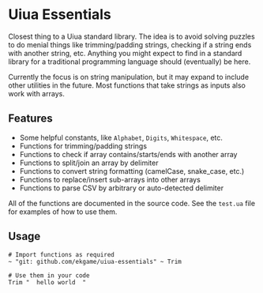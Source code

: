 # Uiua Essentials

Closest thing to a Uiua standard library. The idea is to avoid solving puzzles to do menial things like trimming/padding strings, checking if a string ends with another string, etc. Anything you might expect to find in a standard library for a traditional programming language should (eventually) be here. 

Currently the focus is on string manipulation, but it may expand to include other utilities in the future. Most functions that take strings as inputs also work with arrays.

## Features

- Some helpful constants, like `Alphabet`, `Digits`, `Whitespace`, etc.
- Functions for trimming/padding strings
- Functions to check if array contains/starts/ends with another array
- Functions to split/join an array by delimiter
- Functions to convert string formatting (camelCase, snake_case, etc.)
- Functions to replace/insert sub-arrays into other arrays
- Functions to parse CSV by arbitrary or auto-detected delimiter

All of the functions are documented in the source code. See the `test.ua` file for examples of how to use them.

## Usage

```uiua
# Import functions as required
~ "git: github.com/ekgame/uiua-essentials" ~ Trim

# Use them in your code
Trim "  hello world  "
```